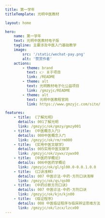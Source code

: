 ```yaml
---
title: 第一学年
titleTemplate: 光明中医教材

layout: home

hero:
    name: 第一学年
    text: 光明中医教材电子版
    tagline: 主要涉及中医入门基础教学
    image:
        src: '/static/wechat-pay.png'
        alt: '赞赏作者'
    actions:
        - theme: brand
          text: 👉 关于项目
          link: /README
        - theme: alt
          text: 光明教材电子化公益项目
          link: /gmzyjc/README
        - theme: alt
          text: 光明中医教程官网
          link: https://www.gmzyjc.com/site/

features:
    - title: 《了解光明》
      details: 001了解光明
      link: /gmzyjc/ok/gmzy/gmzy001
    - title: 《中医概念入门》
      details: 000中医概念入门
      link: /gmzyjc/ok/rm/rm000
    - title: 《实用中医文献学》
      details: 005实用中医文献学
      link: /gmzyjc/ok/zywx/zywx00
    - title: 《中医药学概论》
      details: 006中医药学概论
      link: /gmzyjc/ok/gl/gl00.0-0.0.1.0.0
    - title: 《口诀浅释》
      details: 007 中医诊法·中药·方剂口诀浅释
      link: /gmzyjc/ok/qs/qs00
    - title: 《中药诊断方剂口诀》
      details: 007 中医诊法·中药·方剂口诀
      link: /gmzyjc/ok/kjn/kjn00
    - title: 《临证程序》
      details: 008 中医临证程序与临床辨证思维方法
      link: /gmzyjc/ok/lzcx/lzcx00
---
```

